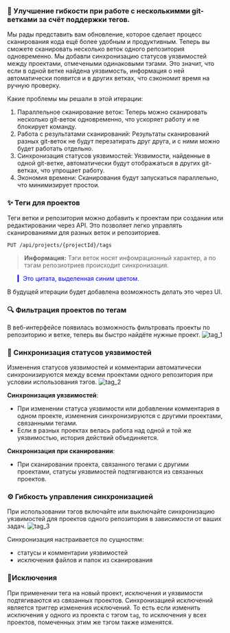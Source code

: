 ### 🚀 Улучшение гибкости при работе с несколькимми git-ветками за счёт поддержки тегов.

Мы рады представить вам обновление, которое сделает процесс сканирования кода ещё более удобным и продуктивным. Теперь вы сможете сканировать несколько веток одного репозитория одновременно.
Мы добавли синхронизацию статусов уязвимостей между проектами, отмечеными одинаковыми тэгами. Это значит, что если в одной ветке найдена уязвимость, информация о ней автоматически появится и в других ветках, что сэкономит время на ручную проверку.

Какие проблемы мы решали в этой итерации:
1. Параллельное сканирование веток: Теперь можно сканировать несколько git-веток одновременно, что ускоряет работу и не блокирует команду.
2. Работа с результатами сканирований: Результаты сканирований разных git-веток не будут перезатирать друг друга, и с ними можно будет работать отдельно.
3. Синхронизация статусов уязвимостей: Уязвимости, найденные в одной git-ветке, автоматически будут отображаться в других git-ветках, что упрощает работу.
4. Экономия времени: Сканирования будут запускаться параллельно, что минимизирует простои.


### ✨ Теги для проектов

Теги ветки и репозитория можно добавить к проектам при создании или редактировании через API. Это позволяет легко управлять сканированиями для разных веток и репозиториев.

`PUT /api/projects/{projectId}/tags`

> **Информация:** Тэги веток носят инфомрационный характер, а по тэгам репозиотриев происходит синхронизация.

<blockquote style="color: blue; border-left: 3px solid blue; padding-left: 10px;">
  Это цитата, выделенная синим цветом.
</blockquote>

В будущей итерации будет добавлена возможность делать это через UI.

### 🔍 Фильтрация проектов по тегам

В веб-интерфейсе появилась возможность фильтровать проекты по репозиторию и ветке, теперь вы быстро найдёте нужные проект.
![tag_1](https://github.com/user-attachments/assets/84e3a885-5259-4b2b-8bf9-b17112ff7964)

### 🔄 Синхронизация статусов уязвимостей

Изменения статусов уязвимостей и комментарии автоматически синхронизируются между всеми проектами одного репозитория при условии использования тэгов. 
![tag_2](https://github.com/user-attachments/assets/db0309db-5037-493b-b9f2-2edca137aeac)


**Синхронизация уязвимостей**:

- При изменении статуса уязвимости или добавлении комментария в одном проекте, изменения синхронизируются с другими проектами, связанными тегами.
- Если в разных проектах велась работа над одной и той же уязвимостью, история действий объединяется.

**Синхронизация при сканировании**:

- При сканировании проекта, связанного тегами с другими проектами, статусы уязвимостей подтягиваются из связанных проектов.

### ⚙️ Гибкость управления синхронизацией

При использовании тэгов включайте или выключайте синхронизацию уязвимостей для проектов одного репозитория в зависимости от ваших задач.
![tag_3](https://github.com/user-attachments/assets/f63d0aba-de59-4e0b-8d02-0e7a186797ef)

Синхронизация настраивается по сущностям: 

- статусы и комментарии уязвимостей 
- исключения файлов и папок из сканирования

### 🚨Исключения

При применении тега на новый проект, исключения и уязвимости подтягиваются из связанных проектов.
Синхронизацией исключений является триггер изменения исключений. То есть если изменить исключения у одного из проекта с тэгом `tag`, то исключения у всех проектов, помеченных этим же тэгом также изменятся. 


